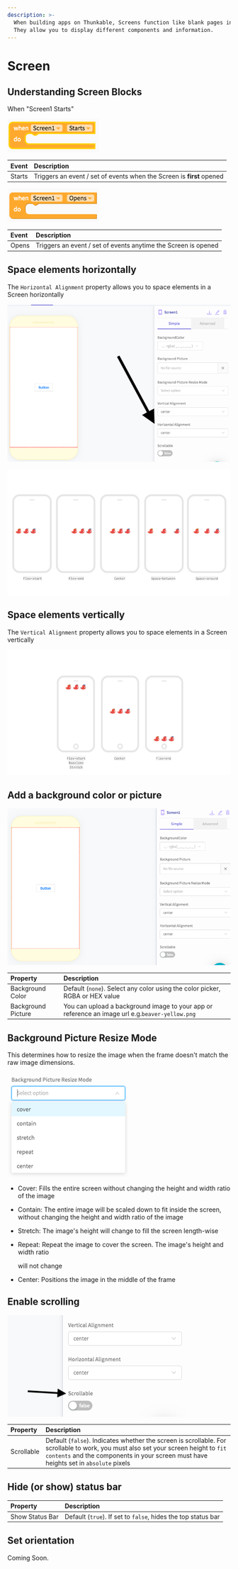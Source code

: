 ```yaml
---
description: >-
  When building apps on Thunkable, Screens function like blank pages in a book.
  They allow you to display different components and information.
---
```


# Screen

## Understanding Screen Blocks 

When "Screen1 Starts"

![](.gitbook/assets/image%20%2828%29.png)

| Event | Description |
| :--- | :--- |
| Starts | Triggers an event / set of events when the Screen is **first** opened |

![](.gitbook/assets/image%20%2813%29.png)

| Event | Description |
| :--- | :--- |
| Opens | Triggers an event / set of events anytime the Screen is opened |

## Space elements horizontally

The `Horizontal Alignment` property allows you to space elements in a Screen horizontally

![](.gitbook/assets/image%20%2812%29.png)

![](.gitbook/assets/thunkable-documentation-exhibits-64%20%281%29.png)

## Space elements vertically

The `Vertical Alignment` property allows you to space elements in a Screen vertically

![](.gitbook/assets/spacing-fig-2.png)

## Add a background color or picture

![](.gitbook/assets/image%20%2853%29.png)

| Property | Description |
| :--- | :--- |
| Background Color | Default \(`none`\). Select any color using the color picker, RGBA or HEX value |
| Background Picture | You can upload a background image to your app or reference an image url e.g.`beaver-yellow.png` |

## Background Picture Resize Mode

This determines how to resize the image when the frame doesn't match the raw image dimensions.

![](.gitbook/assets/image%20%2851%29.png)

* Cover: Fills the entire screen without changing the height and width ratio of the image 
* Contain: The entire image will be scaled down to fit inside the screen, without changing the height and width ratio of the image 
* Stretch: The image's height will change to fill the screen length-wise 
* Repeat: Repeat the image to cover the screen. The image's height and width ratio

   will not change    

* Center: Positions the image in the middle of the frame

## Enable scrolling

![](.gitbook/assets/image%20%2848%29.png)

| Property | Description |
| :--- | :--- |
| Scrollable | Default \(`false`\). Indicates whether the screen is scrollable. For scrollable to work, you must also set your screen height to `fit contents`  and the components in your screen must have heights set in `absolute` pixels |

## Hide \(or show\) status bar

| Property | Description |
| :--- | :--- |
| Show Status Bar | Default \(`true`\). If set to `false`, hides the top status bar |

## Set orientation

Coming Soon.

